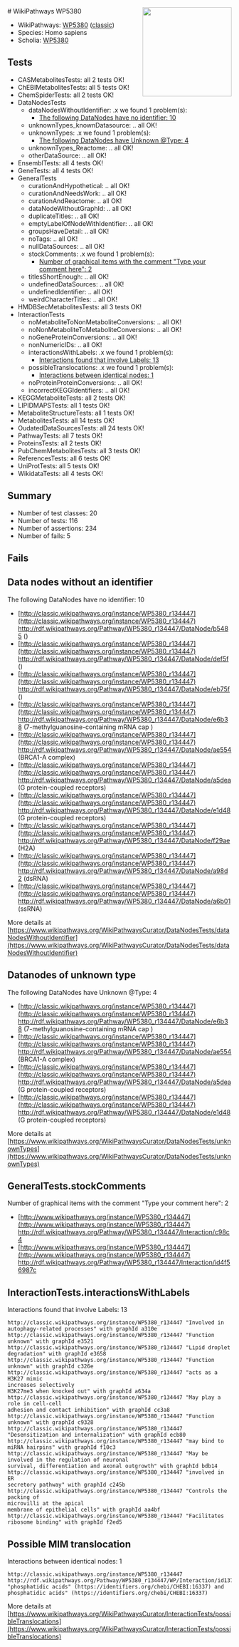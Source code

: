 <img style="float: right; width: 200px" src="https://upload.wikimedia.org/wikipedia/commons/thumb/8/83/Wplogo_with_text_500.png/640px-Wplogo_with_text_500.png" />
# WikiPathways WP5380

* WikiPathways: [WP5380](https://wikipathways.org/pathways/WP5380) ([classic](https://classic.wikipathways.org/instance/WP5380))
* Species: Homo sapiens
* Scholia: [WP5380](https://scholia.toolforge.org/wikipathways/WP5380)
## Tests
* CASMetabolitesTests: all 2 tests OK!
* ChEBIMetabolitesTests: all 5 tests OK!
* ChemSpiderTests: all 2 tests OK!
* DataNodesTests
    * dataNodesWithoutIdentifier: .x we found 1 problem(s):
        * [The following DataNodes have no identifier: 10](#8792c490)
    * unknownTypes_knownDatasource: .. all OK!
    * unknownTypes: .x we found 1 problem(s):
        * [The following DataNodes have Unknown @Type: 4](#839973e2)
    * unknownTypes_Reactome: .. all OK!
    * otherDataSource: .. all OK!
* EnsemblTests: all 4 tests OK!
* GeneTests: all 4 tests OK!
* GeneralTests
    * curationAndHypothetical: .. all OK!
    * curationAndNeedsWork: .. all OK!
    * curationAndReactome: .. all OK!
    * dataNodeWithoutGraphId: .. all OK!
    * duplicateTitles: .. all OK!
    * emptyLabelOfNodeWithIdentifier: .. all OK!
    * groupsHaveDetail: .. all OK!
    * noTags: .. all OK!
    * nullDataSources: .. all OK!
    * stockComments: .x we found 1 problem(s):
        * [Number of graphical items with the comment "Type your comment here": 2](#6f4bfb2a)
    * titlesShortEnough: .. all OK!
    * undefinedDataSources: .. all OK!
    * undefinedIdentifier: .. all OK!
    * weirdCharacterTitles: .. all OK!
* HMDBSecMetabolitesTests: all 3 tests OK!
* InteractionTests
    * noMetaboliteToNonMetaboliteConversions: .. all OK!
    * noNonMetaboliteToMetaboliteConversions: .. all OK!
    * noGeneProteinConversions: .. all OK!
    * nonNumericIDs: .. all OK!
    * interactionsWithLabels: .x we found 1 problem(s):
        * [Interactions found that involve Labels: 13](#fe97a8bb)
    * possibleTranslocations: .x we found 1 problem(s):
        * [Interactions between identical nodes: 1](#1c118206)
    * noProteinProteinConversions: .. all OK!
    * incorrectKEGGIdentifiers: .. all OK!
* KEGGMetaboliteTests: all 2 tests OK!
* LIPIDMAPSTests: all 1 tests OK!
* MetaboliteStructureTests: all 1 tests OK!
* MetabolitesTests: all 14 tests OK!
* OudatedDataSourcesTests: all 24 tests OK!
* PathwayTests: all 7 tests OK!
* ProteinsTests: all 2 tests OK!
* PubChemMetabolitesTests: all 3 tests OK!
* ReferencesTests: all 6 tests OK!
* UniProtTests: all 5 tests OK!
* WikidataTests: all 4 tests OK!


## Summary

* Number of test classes: 20
* Number of tests: 116
* Number of assertions: 234
* Number of fails: 5

## Fails

<a name="8792c490" />

## Data nodes without an identifier

The following DataNodes have no identifier: 10

* [http://classic.wikipathways.org/instance/WP5380_r134447](http://classic.wikipathways.org/instance/WP5380_r134447) http://rdf.wikipathways.org/Pathway/WP5380_r134447/DataNode/b5485 ()
* [http://classic.wikipathways.org/instance/WP5380_r134447](http://classic.wikipathways.org/instance/WP5380_r134447) http://rdf.wikipathways.org/Pathway/WP5380_r134447/DataNode/def5f ()
* [http://classic.wikipathways.org/instance/WP5380_r134447](http://classic.wikipathways.org/instance/WP5380_r134447) http://rdf.wikipathways.org/Pathway/WP5380_r134447/DataNode/eb75f ()
* [http://classic.wikipathways.org/instance/WP5380_r134447](http://classic.wikipathways.org/instance/WP5380_r134447) http://rdf.wikipathways.org/Pathway/WP5380_r134447/DataNode/e6b38 (7-methylguanosine-containing mRNA cap )
* [http://classic.wikipathways.org/instance/WP5380_r134447](http://classic.wikipathways.org/instance/WP5380_r134447) http://rdf.wikipathways.org/Pathway/WP5380_r134447/DataNode/ae554 (BRCA1-A complex)
* [http://classic.wikipathways.org/instance/WP5380_r134447](http://classic.wikipathways.org/instance/WP5380_r134447) http://rdf.wikipathways.org/Pathway/WP5380_r134447/DataNode/a5dea (G protein-coupled receptors)
* [http://classic.wikipathways.org/instance/WP5380_r134447](http://classic.wikipathways.org/instance/WP5380_r134447) http://rdf.wikipathways.org/Pathway/WP5380_r134447/DataNode/e1d48 (G protein-coupled receptors)
* [http://classic.wikipathways.org/instance/WP5380_r134447](http://classic.wikipathways.org/instance/WP5380_r134447) http://rdf.wikipathways.org/Pathway/WP5380_r134447/DataNode/f29ae (H2A)
* [http://classic.wikipathways.org/instance/WP5380_r134447](http://classic.wikipathways.org/instance/WP5380_r134447) http://rdf.wikipathways.org/Pathway/WP5380_r134447/DataNode/a98d2 (dsRNA)
* [http://classic.wikipathways.org/instance/WP5380_r134447](http://classic.wikipathways.org/instance/WP5380_r134447) http://rdf.wikipathways.org/Pathway/WP5380_r134447/DataNode/a6b01 (ssRNA)


More details at [https://www.wikipathways.org/WikiPathwaysCurator/DataNodesTests/dataNodesWithoutIdentifier](https://www.wikipathways.org/WikiPathwaysCurator/DataNodesTests/dataNodesWithoutIdentifier)

<a name="839973e2" />

## Datanodes of unknown type

The following DataNodes have Unknown @Type: 4

* [http://classic.wikipathways.org/instance/WP5380_r134447](http://classic.wikipathways.org/instance/WP5380_r134447) http://rdf.wikipathways.org/Pathway/WP5380_r134447/DataNode/e6b38 (7-methylguanosine-containing mRNA cap )
* [http://classic.wikipathways.org/instance/WP5380_r134447](http://classic.wikipathways.org/instance/WP5380_r134447) http://rdf.wikipathways.org/Pathway/WP5380_r134447/DataNode/ae554 (BRCA1-A complex)
* [http://classic.wikipathways.org/instance/WP5380_r134447](http://classic.wikipathways.org/instance/WP5380_r134447) http://rdf.wikipathways.org/Pathway/WP5380_r134447/DataNode/a5dea (G protein-coupled receptors)
* [http://classic.wikipathways.org/instance/WP5380_r134447](http://classic.wikipathways.org/instance/WP5380_r134447) http://rdf.wikipathways.org/Pathway/WP5380_r134447/DataNode/e1d48 (G protein-coupled receptors)


More details at [https://www.wikipathways.org/WikiPathwaysCurator/DataNodesTests/unknownTypes](https://www.wikipathways.org/WikiPathwaysCurator/DataNodesTests/unknownTypes)

<a name="6f4bfb2a" />

## GeneralTests.stockComments

Number of graphical items with the comment "Type your comment here": 2

* [http://www.wikipathways.org/instance/WP5380_r134447](http://www.wikipathways.org/instance/WP5380_r134447) http://rdf.wikipathways.org/Pathway/WP5380_r134447/Interaction/c98c4
* [http://www.wikipathways.org/instance/WP5380_r134447](http://www.wikipathways.org/instance/WP5380_r134447) http://rdf.wikipathways.org/Pathway/WP5380_r134447/Interaction/id4f56987c


<a name="fe97a8bb" />

## InteractionTests.interactionsWithLabels

Interactions found that involve Labels: 13
```
http://classic.wikipathways.org/instance/WP5380_r134447 "Involved in 
autophagy-related processes" with graphId a310e
http://classic.wikipathways.org/instance/WP5380_r134447 "Function unknown" with graphId e3521
http://classic.wikipathways.org/instance/WP5380_r134447 "Lipid droplet degradation" with graphId e3658
http://classic.wikipathways.org/instance/WP5380_r134447 "Function unknown" with graphId c326e
http://classic.wikipathways.org/instance/WP5380_r134447 "acts as a H3K27 mimic
increases selectively 
H3K27me3 when knocked out" with graphId a634a
http://classic.wikipathways.org/instance/WP5380_r134447 "May play a role in cell-cell 
adhesion and contact inhibition" with graphId cc3a8
http://classic.wikipathways.org/instance/WP5380_r134447 "Function unknown" with graphId c9328
http://classic.wikipathways.org/instance/WP5380_r134447 "Desensitization and internalization" with graphId ecb80
http://classic.wikipathways.org/instance/WP5380_r134447 "may bind to 
miRNA hairpins" with graphId f10c3
http://classic.wikipathways.org/instance/WP5380_r134447 "May be involved in the regulation of neuronal
survival, differentiation and axonal outgrowth" with graphId bdb14
http://classic.wikipathways.org/instance/WP5380_r134447 "involved in ER 
secretory pathway" with graphId c245b
http://classic.wikipathways.org/instance/WP5380_r134447 "Controls the packing of 
microvilli at the apical 
membrane of epithelial cells" with graphId aa4bf
http://classic.wikipathways.org/instance/WP5380_r134447 "Facilitates ribosome binding" with graphId f2ed5
```

<a name="1c118206" />

## Possible MIM translocation

Interactions between identical nodes: 1
```
http://classic.wikipathways.org/instance/WP5380_r134447 http://rdf.wikipathways.org/Pathway/WP5380_r134447/WP/Interaction/id1370f857 "phosphatidic acids" (https://identifiers.org/chebi/CHEBI:16337) and 
phosphatidic acids" (https://identifiers.org/chebi/CHEBI:16337)
```

More details at [https://www.wikipathways.org/WikiPathwaysCurator/InteractionTests/possibleTranslocations](https://www.wikipathways.org/WikiPathwaysCurator/InteractionTests/possibleTranslocations)

